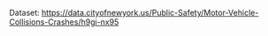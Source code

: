 




Dataset: https://data.cityofnewyork.us/Public-Safety/Motor-Vehicle-Collisions-Crashes/h9gi-nx95
